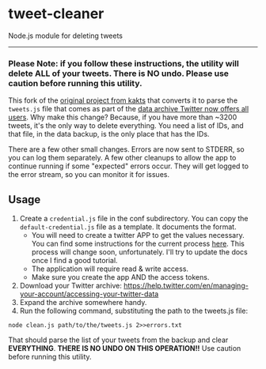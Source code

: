 # tweet-cleaner

Node.js module for deleting tweets

----

### Please Note: if you follow these instructions, the utility will delete ALL of your tweets. There is NO undo. Please use caution before running this utility.

This fork of the [original project from kakts](https://github.com/kakts/tweet-cleaner) that converts it to parse the `tweets.js` file that comes as part of the [data archive Twitter now offers all users](https://help.twitter.com/en/managing-your-account/accessing-your-twitter-data). Why make this change? Because, if you have more than ~3200 tweets, it's the only way to delete everything. You need a list of IDs, and that file, in the data backup, is the only place that has the IDs.


There are a few other small changes. Errors are now sent to STDERR, so you can log them separately. A few other cleanups to allow the app to continue running if some "expected" errors occur. They will get logged to the error stream, so you can monitor it for issues.

## Usage

1. Create a `credential.js` file in the conf subdirectory. You can copy the `default-credential.js` file as a template. It documents the format.
	- You will need to create a twitter APP to get the values necessary. You can find some instructions for the current process [here](https://iag.me/socialmedia/how-to-create-a-twitter-app-in-8-easy-steps/). This process will change soon, unfortunately. I'll try to update the docs once I find a good tutorial.
	- The application will require read & write access.
	- Make sure you create the app AND the access tokens.
2. Download your Twitter archive: https://help.twitter.com/en/managing-your-account/accessing-your-twitter-data
3. Expand the archive somewhere handy.
3. Run the following command, substituting the path to the tweets.js file:

```
node clean.js path/to/the/tweets.js 2>>errors.txt
```

That should parse the list of your tweets from the backup and clear **EVERYTHING**. **THERE IS NO UNDO ON THIS OPERATION!!** Use caution before running this utility.